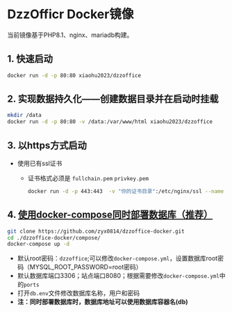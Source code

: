 # DzzOfficr Docker镜像

当前镜像基于PHP8.1、nginx、mariadb构建。

## 1. 快速启动

```bash
docker run -d -p 80:80 xiaohu2023/dzzoffice
```

## 2. 实现数据持久化——创建数据目录并在启动时挂载

```bash
mkdir /data
docker run -d -p 80:80 -v /data:/var/www/html xiaohu2023/dzzoffice
```

## 3. 以https方式启动

- 使用已有ssl证书
  - 证书格式必须是 `fullchain.pem`  `privkey.pem`
  
    ```bash
    docker run -d -p 443:443  -v "你的证书目录":/etc/nginx/ssl --name dzzoffice xiaohu2023/dzzoffice
    ```

## 4. [使用docker-compose同时部署数据库（推荐）](https://github.com/zyx0814/dzzoffice-docker)

```bash
git clone https://github.com/zyx0814/dzzoffice-docker.git
cd ./dzzoffice-docker/compose/
docker-compose up -d
```
- 默认root密码：`dzzoffice`;可以修改`docker-compose.yml`，设置数据库root密码（MYSQL_ROOT_PASSWORD=root密码）
- 默认数据库端口3306；站点端口8080；根据需要修改`docker-compose.yml`中的`ports`
- 打开`db.env`文件修改数据库名称，用户和密码
- **注：同时部署数据库时，数据库地址可以使用数据库容器名(db)**
